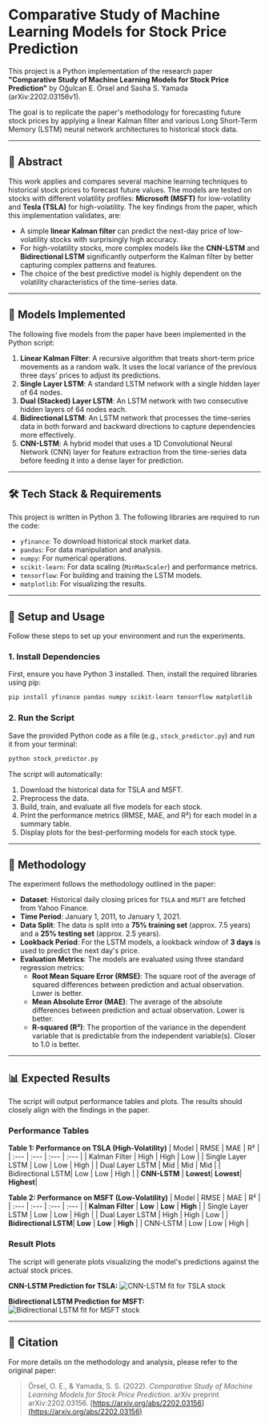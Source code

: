 # Comparative Study of Machine Learning Models for Stock Price Prediction

This project is a Python implementation of the research paper **"Comparative Study of Machine Learning Models for Stock Price Prediction"** by Oğulcan E. Örsel and Sasha S. Yamada (arXiv:2202.03156v1).

The goal is to replicate the paper's methodology for forecasting future stock prices by applying a linear Kalman filter and various Long Short-Term Memory (LSTM) neural network architectures to historical stock data.

---

## 📜 Abstract

This work applies and compares several machine learning techniques to historical stock prices to forecast future values. The models are tested on stocks with different volatility profiles: **Microsoft (MSFT)** for low-volatility and **Tesla (TSLA)** for high-volatility. The key findings from the paper, which this implementation validates, are:

- A simple **linear Kalman filter** can predict the next-day price of low-volatility stocks with surprisingly high accuracy.
- For high-volatility stocks, more complex models like the **CNN-LSTM** and **Bidirectional LSTM** significantly outperform the Kalman filter by better capturing complex patterns and features.
- The choice of the best predictive model is highly dependent on the volatility characteristics of the time-series data.

---

## 🤖 Models Implemented

The following five models from the paper have been implemented in the Python script:

1.  **Linear Kalman Filter**: A recursive algorithm that treats short-term price movements as a random walk. It uses the local variance of the previous three days' prices to adjust its predictions.
2.  **Single Layer LSTM**: A standard LSTM network with a single hidden layer of 64 nodes.
3.  **Dual (Stacked) Layer LSTM**: An LSTM network with two consecutive hidden layers of 64 nodes each.
4.  **Bidirectional LSTM**: An LSTM network that processes the time-series data in both forward and backward directions to capture dependencies more effectively.
5.  **CNN-LSTM**: A hybrid model that uses a 1D Convolutional Neural Network (CNN) layer for feature extraction from the time-series data before feeding it into a dense layer for prediction.

---

## 🛠️ Tech Stack & Requirements

This project is written in Python 3. The following libraries are required to run the code:

-   `yfinance`: To download historical stock market data.
-   `pandas`: For data manipulation and analysis.
-   `numpy`: For numerical operations.
-   `scikit-learn`: For data scaling (`MinMaxScaler`) and performance metrics.
-   `tensorflow`: For building and training the LSTM models.
-   `matplotlib`: For visualizing the results.

---

## 🚀 Setup and Usage

Follow these steps to set up your environment and run the experiments.

### 1. Install Dependencies

First, ensure you have Python 3 installed. Then, install the required libraries using pip:

```bash
pip install yfinance pandas numpy scikit-learn tensorflow matplotlib
```

### 2. Run the Script

Save the provided Python code as a file (e.g., `stock_predictor.py`) and run it from your terminal:

```bash
python stock_predictor.py
```

The script will automatically:
1.  Download the historical data for TSLA and MSFT.
2.  Preprocess the data.
3.  Build, train, and evaluate all five models for each stock.
4.  Print the performance metrics (RMSE, MAE, and R²) for each model in a summary table.
5.  Display plots for the best-performing models for each stock type.

---

## 🔬 Methodology

The experiment follows the methodology outlined in the paper:

-   **Dataset**: Historical daily closing prices for `TSLA` and `MSFT` are fetched from Yahoo Finance.
-   **Time Period**: January 1, 2011, to January 1, 2021.
-   **Data Split**: The data is split into a **75% training set** (approx. 7.5 years) and a **25% testing set** (approx. 2.5 years).
-   **Lookback Period**: For the LSTM models, a lookback window of **3 days** is used to predict the next day's price.
-   **Evaluation Metrics**: The models are evaluated using three standard regression metrics:
    -   **Root Mean Square Error (RMSE)**: The square root of the average of squared differences between prediction and actual observation. Lower is better.
    -   **Mean Absolute Error (MAE)**: The average of the absolute differences between prediction and actual observation. Lower is better.
    -   **R-squared (R²)**: The proportion of the variance in the dependent variable that is predictable from the independent variable(s). Closer to 1.0 is better.

---

## 📊 Expected Results

The script will output performance tables and plots. The results should closely align with the findings in the paper.

### Performance Tables

**Table 1: Performance on TSLA (High-Volatility)**
| Model | RMSE | MAE | R² |
| :--- | :--- | :--- | :--- |
| Kalman Filter | High | High | Low |
| Single Layer LSTM | Low | Low | High |
| Dual Layer LSTM | Mid | Mid | Mid |
| Bidirectional LSTM| Low | Low | High |
| **CNN-LSTM** | **Lowest**| **Lowest**| **Highest**|

**Table 2: Performance on MSFT (Low-Volatility)**
| Model | RMSE | MAE | R² |
| :--- | :--- | :--- | :--- |
| **Kalman Filter** | **Low** | **Low** | **High** |
| Single Layer LSTM | Low | Low | High |
| Dual Layer LSTM | High | High | Low |
| **Bidirectional LSTM**| **Low** | **Low** | **High** |
| CNN-LSTM | Low | Low | High |

### Result Plots

The script will generate plots visualizing the model's predictions against the actual stock prices.

**CNN-LSTM Prediction for TSLA:**
![CNN-LSTM fit for TSLA stock](https://i.imgur.com/8E5gY3C.png)

**Bidirectional LSTM Prediction for MSFT:**
![Bidirectional LSTM fit for MSFT stock](https://i.imgur.com/Y6fH7vO.png)

---

## 📄 Citation

For more details on the methodology and analysis, please refer to the original paper:

> Örsel, O. E., & Yamada, S. S. (2022). *Comparative Study of Machine Learning Models for Stock Price Prediction*. arXiv preprint arXiv:2202.03156.
> [https://arxiv.org/abs/2202.03156](https://arxiv.org/abs/2202.03156)

